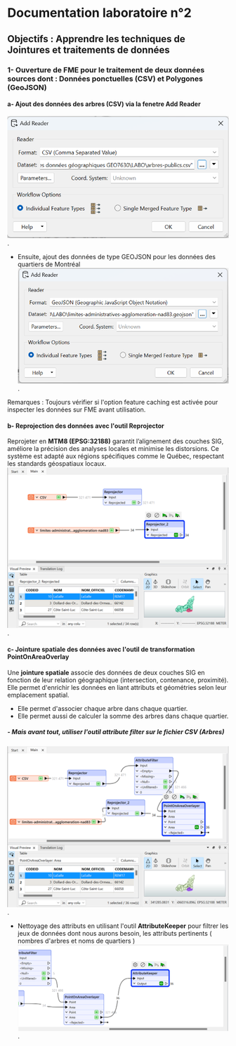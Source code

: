 # Documentation laboratoire n°2

## Objectifs : Apprendre les techniques de Jointures et traitements de données 

### 1- Ouverture de FME pour le traitement de deux données sources dont : Données ponctuelles (CSV) et Polygones (GeoJSON)

#### a- Ajout des données des arbres (CSV) via la fenetre Add Reader
![Image Alt](https://github.com/Lorry139/geo7630h25/blob/66b95a084174c154f381d3fdead9c8c31f46a504/Laboratoire%202/Capture%20d%E2%80%99%C3%A9cran%202025-02-02%20133913.png).
- Ensuite, ajout des données de type GEOJSON pour les données des quartiers de Montréal
![Image Alt](https://github.com/Lorry139/geo7630h25/blob/c096432630ea517214f4c755e4109c73c71c4950/Laboratoire%202/Capture%20d%E2%80%99%C3%A9cran%202025-02-02%20134335.png).

Remarques : Toujours vérifier si l'option feature caching est activée pour inspecter les données sur FME avant utilisation.

#### b- Reprojection des données avec l'outil Reprojector
Reprojeter en **MTM8 (EPSG:32188)** garantit l’alignement des couches SIG, améliore la précision des analyses locales et minimise les distorsions. Ce système est adapté aux régions spécifiques comme le Québec, respectant les standards géospatiaux locaux.
![Image Alt](https://github.com/Lorry139/geo7630h25/blob/b7bdf1b9034dd7c31279852b5bca64fa6a7bd73e/Laboratoire%202/Capture%20d%E2%80%99%C3%A9cran%202025-02-02%20135220.png).

#### c- Jointure spatiale des données avec l'outil de transformation **PointOnAreaOverlay**
Une **jointure spatiale** associe des données de deux couches SIG en fonction de leur relation géographique (intersection, contenance, proximité). Elle permet d'enrichir les données en liant attributs et géométries selon leur emplacement spatial.
- Elle permet d'associer chaque arbre dans chaque quartier.
- Elle permet aussi de calculer la somme des arbres dans chaque quartier.

##### - Mais avant tout, utiliser l'outil attribute filter sur le fichier CSV (Arbres)
![Image Alt](https://github.com/Lorry139/geo7630h25/blob/2079635c29549a955d1faaef143de2b0a2151f71/Laboratoire%202/Capture%20d%E2%80%99%C3%A9cran%202025-02-02%20141609.png).

- Nettoyage des attributs en utilisant l'outil **AttributeKeeper** pour filtrer les jeux de données dont nous aurons besoin, les attributs pertinents ( nombres d'arbres et noms de quartiers )
![Image Alt](https://github.com/Lorry139/geo7630h25/blob/aaeb5a0b33787f3087ebfea0053b7176babd0d10/Laboratoire%202/Capture%20d%E2%80%99%C3%A9cran%202025-02-02%20142853.png).